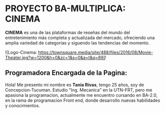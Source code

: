 # PROYECTO BA-MULTIPLICA: CINEMA
<strong>CINEMA</strong>  es una de las plataformas de reseñas del mundo del entretenimiento más completa y actualizada del mercado, ofreciendo una amplia variedad de categorías y siguendo las tendencias del momento. 

![Logo-Cinema: https://townsquare.media/site/488/files/2016/08/Movie-Theater.jpg?w=1200&h=0&zc=1&s=0&a=t&q=89]!

<h2>Programadora Encargada de la Pagina:</h2>

Hola! Me presento mi nombre es <strong>Tania Rivas</strong>, tengo 25 años, soy de Concepcion-Tucuman. Estudio "Ing. Mecanica" en la UTN-FRT, pero me apasiona la programacion, actualmente me encuentro cursando en BA-2.0, en la rama de programacion Front end, donde desarrollo nuevas habilidades y conocimientos.

